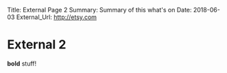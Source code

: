 Title:          External Page 2
Summary:        Summary of this what's on
Date:           2018-06-03
External_Url:   http://etsy.com

# External 2
**bold** stuff!
